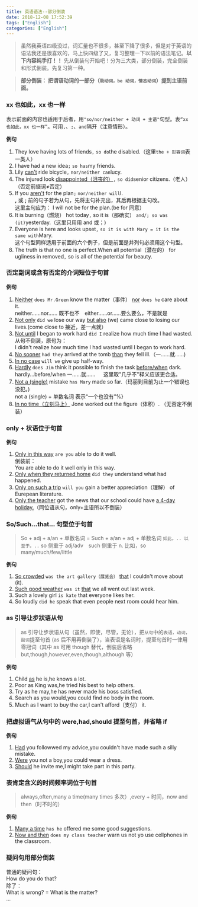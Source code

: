 ```yaml
---
title: 英语语法--部分倒装
date: 2018-12-08 17:52:39
tags: ["English"]
categories: ["English"]
---
```


> 虽然我英语四级没过，词汇量也不很多，甚至下降了很多，但是对于英语的语法我还是很喜欢的，马上快四级了又，复习整理一下以前的语法笔记。**以下内容纯手打！！**
先从倒装句开始吧！分为三大类，部分倒装，完全倒装和形式倒装。先复习第一种。

<!--more-->
> **部分倒装： 把谓语动词的一部分（`助动词，be 动词，情态动词`）提到主语前面。**

### xx 也如此，xx 也一样
表示前面的内容也适用于后者，用`"so/nor/neither + 动词 + 主语"`句型。表`“xx 也如此，xx 也一样”`。可用`,`、`;`、`and`隔开（注意情形）。

**例句**
1. They love having lots of friends`,` `so do`the disabled.（这里`the + 形容词`表一类人）
2. I have had a new idea`;` `so has`my friends.
3. Lily <u>can't</u> ride bicycle`,` `nor/neither can`lucy.
4. The injured look <u>disappointed（沮丧的）</u>`,` `so did`senior citizens.（老人） （否定前缀词≠否定）
5. If you <u>aren't</u> for the plan`;` `nor/neither will`I.<br>
**,** 或 **;** 前的句子若为从句，先将主句补充出，其后再根据主句改。<br>这里主句应为： I will not be for the plan.(be for 同意）
6. It is burning（燃烧） hot today`,`  so it is（那确实） `and/; so was (it)`yesterday.（这里只用用 and 或；)
7. Everyone is here and looks upset`,` `so it is with Mary = it is the same with`Mary.<br>
这个句型同样适用于前面的六个例子，但是前面是并列句必须用这个句型。
8. The truth is that no one is perfect.When all potential（潜在的） for ugliness in removed`,` so is all of the potential for beauty. 

### 否定副词或含有否定的介词短位于句首
**例句**
1. <u>Neither</u> `does Mr.Green` know the matter（事件） <u>nor</u> `does he` care about it.<br>
neither……nor…… 既不也不&emsp;either……or……要么要么，不是就是
2. <u>Not only</u> `did we` lose our way <u>but also</u> (we) came close to losing our lives.(come close to 接近，差一点就）
3. <u>Not until</u> I began to work hard `did I` realize how much time I had wasted.<br>
从句不倒装，原句为：<br>I didn't realize how much time I had wasted until I began to work hard.
4. <u>No sooner</u> `had they` arrived at the tomb <u>than</u> they fell ill.（一……就……)
5. <u>In no case</u> `will we` give up half-way.
6. <u>Hardly</u> `does Jim` think it possible to finish the task <u>before/when</u> dark.<br>
hardly...before/when 一……就…… &emsp; 这里取"几乎不"释义应该更合适。
7. <u>Not a (single)</u> mistake `has Mary` made so far.（玛丽到目前为止一个错误也没犯。)<br>
not a (single) + 单数名词  表示“一个也没有”%}
8. <u>In no time（立刻马上）</u> Jone worked out the figure（体积）. （无否定不倒装）

### only + 状语位于句首
**例句**
1. <u>Only in this way</u> `are you` able to do it well.<br>
倒装前：<br>You are able to do it well only in this way.
2. <u>Only when they returned home</u> `did they` understand what had happened.
3. <u>Only on such a trip</u> `will you` gain a better appreciation（理解） of Eurepean literature.
4. <u>Only the teacher</u> got the news that our school could have <u>a 4-day holiday.</u>（同位语从句，only+主语所以不倒装）

### So/Such...that... 句型位于句首
> So + adj + a/an + 单数名词 = Such + a/an + adj + 单数名词   `如此。.. 以至于。..`
so 侧重于 adj/adv&emsp;such 侧重于 n.
比如，so many/much/few/little

**例句**
1. <u>So crowded</u> `was the art gallery（展览会）` <u>that</u> I couldn't  move about (it).
2. <u>Such good weather</u> `was it` <u>that</u> we all went out last week.
3. Such a lovely girl `is kate` that everyone likes her.
4. So loudly `did he` speak that even people next room could hear him.

### as 引导让步狀语从句

> as 引导让步状语从句（虽然，即使，尽管，无论），把`从句`中的`表语，动词，副词`提至句首 (as 后不用再倒装了），当表语是名词时，提至句首时一律用零冠词（其中 as 可用 though 替代，倒装后省略 but,though,however,even,though,although 等）

**例句**
1. Child <u>as</u> he is,he knows a lot.
2. Poor as King was,he tried his best to help others.
3. Try as he may,he has never made his boss satisfied.
4. Search as you would,you could find no body in the room.
5. Much as I want to buy the car,I can't afford（支付） it.

### 把虚拟语气从句中的 were,had,should 提至句首，并省略 if
**例句**
1. <u>Had</u> you followwed my advice,you couldn't have made such a silly mistake.
2. <u>Were</u> you not a boy,you could wear a dress.
3. <u>Should</u> he invite me,I might take part in this party.

### 表肯定含义的时间频率词位于句首
> always,often,many a time(many times 多次）,every + 时间，now and then（时不时的）

**例句**
1. <u>Many a time</u> `has he` offered me some good suggestions.
2. <u>Now and then</u> `does my class teacher` warn us not yo use cellphones in the classroom.

### 疑问句用部分倒装
普通的疑问句：  
How do you do that?  
除了：  
What is wrong? = What is the matter?  
...